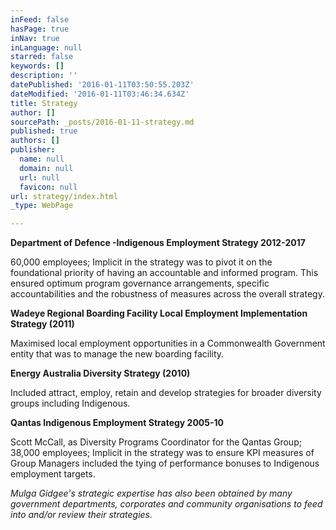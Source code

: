 ```yaml
---
inFeed: false
hasPage: true
inNav: true
inLanguage: null
starred: false
keywords: []
description: ''
datePublished: '2016-01-11T03:50:55.203Z'
dateModified: '2016-01-11T03:46:34.634Z'
title: Strategy
author: []
sourcePath: _posts/2016-01-11-strategy.md
published: true
authors: []
publisher:
  name: null
  domain: null
  url: null
  favicon: null
url: strategy/index.html
_type: WebPage

---
```

**Department of Defence -Indigenous
Employment Strategy 2012-2017**

60,000 employees; Implicit in the strategy
was to pivot it on the foundational priority of having an accountable and
informed program. This ensured optimum program governance arrangements,
specific accountabilities and the robustness of measures across the overall
strategy.

**Wadeye Regional Boarding Facility Local
Employment Implementation Strategy (2011)**

Maximised local employment opportunities in
a Commonwealth Government entity that was to manage the new boarding facility.

**Energy Australia Diversity Strategy (2010)**

Included attract, employ, retain and
develop strategies for broader diversity groups including Indigenous.

**Qantas Indigenous Employment Strategy
2005-10**

Scott McCall, as Diversity Programs
Coordinator for the Qantas Group; 38,000 employees; Implicit in the strategy
was to ensure KPI measures of Group Managers included the tying of performance
bonuses to Indigenous employment targets.

_Mulga Gidgee's strategic expertise has also
been obtained by many government departments, corporates and community
organisations to feed into and/or review their strategies._